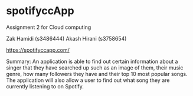 # spotifyccApp
Assignment 2 for Cloud computing

Zak Hamidi (s3486444)
Akash Hirani (s3758654)

https://spotifyccapp.com/

Summary: An application is able to find out certain information about a singer that they have searched up such as an image of them, their music genre, how many followers they have and their top 10 most popular songs. The application will also allow a user to find out what song they are currently listening to on Spotify.

